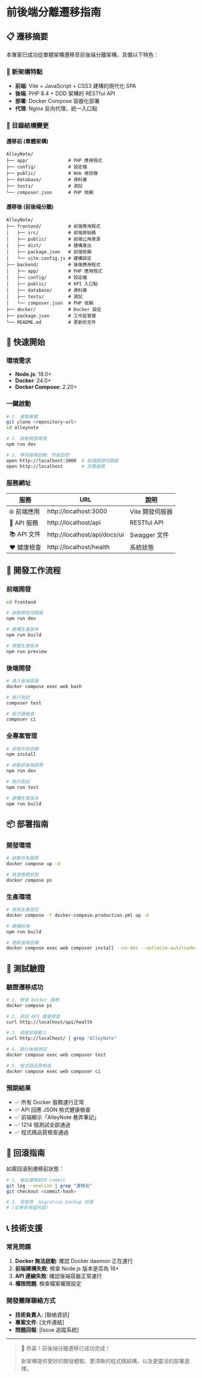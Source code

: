# 前後端分離遷移指南

## 📋 遷移摘要

本專案已成功從單體架構遷移至前後端分離架構，具備以下特色：

### 🎯 新架構特點
- **前端**: Vite + JavaScript + CSS3 建構的現代化 SPA
- **後端**: PHP 8.4 + DDD 架構的 RESTful API
- **部署**: Docker Compose 容器化部署
- **代理**: Nginx 反向代理，統一入口點

### 📂 目錄結構變更

#### 遷移前 (單體架構)
```
AlleyNote/
├── app/               # PHP 應用程式
├── config/            # 設定檔
├── public/            # Web 根目錄
├── database/          # 資料庫
├── tests/             # 測試
└── composer.json      # PHP 依賴
```

#### 遷移後 (前後端分離)
```
AlleyNote/
├── frontend/          # 前端應用程式
│   ├── src/           # 前端原始碼
│   ├── public/        # 前端公用資源
│   ├── dist/          # 建構產出
│   ├── package.json   # 前端依賴
│   └── vite.config.js # 建構設定
├── backend/           # 後端應用程式
│   ├── app/           # PHP 應用程式
│   ├── config/        # 設定檔
│   ├── public/        # API 入口點
│   ├── database/      # 資料庫
│   ├── tests/         # 測試
│   └── composer.json  # PHP 依賴
├── docker/            # Docker 設定
├── package.json       # 工作區管理
└── README.md          # 更新的文件
```

## 🚀 快速開始

### 環境需求
- **Node.js**: 18.0+
- **Docker**: 24.0+
- **Docker Compose**: 2.20+

### 一鍵啟動
```bash
# 1. 複製專案
git clone <repository-url>
cd alleynote

# 2. 啟動開發環境
npm run dev

# 3. 等待服務啟動，然後訪問
open http://localhost:3000  # 前端開發伺服器
open http://localhost       # 完整服務
```

### 服務網址
| 服務 | URL | 說明 |
|------|-----|------|
| 🌐 前端應用 | http://localhost:3000 | Vite 開發伺服器 |
| 🔌 API 服務 | http://localhost/api | RESTful API |
| 📚 API 文件 | http://localhost/api/docs/ui| Swagger 文件 |
| ❤️ 健康檢查 | http://localhost/health | 系統狀態 |

## 🔧 開發工作流程

### 前端開發
```bash
cd frontend

# 啟動開發伺服器
npm run dev

# 建構生產版本
npm run build

# 預覽生產版本
npm run preview
```

### 後端開發
```bash
# 進入後端容器
docker compose exec web bash

# 執行測試
composer test

# 程式碼檢查
composer ci
```

### 全專案管理
```bash
# 安裝所有依賴
npm install

# 啟動前後端服務
npm run dev

# 執行測試
npm run test

# 建構生產版本
npm run build
```

## 📦 部署指南

### 開發環境
```bash
# 啟動所有服務
docker compose up -d

# 檢查服務狀態
docker compose ps
```

### 生產環境
```bash
# 使用生產設定
docker compose -f docker-compose.production.yml up -d

# 建構前端
npm run build

# 更新後端依賴
docker compose exec web composer install --no-dev --optimize-autoloader
```

## 🧪 測試驗證

### 驗證遷移成功
```bash
# 1. 檢查 Docker 服務
docker compose ps

# 2. 測試 API 健康檢查
curl http://localhost/api/health

# 3. 檢查前端載入
curl http://localhost/ | grep "AlleyNote"

# 4. 執行後端測試
docker compose exec web composer test

# 5. 程式碼品質檢查
docker compose exec web composer ci
```

### 預期結果
- ✅ 所有 Docker 服務運行正常
- ✅ API 回應 JSON 格式健康檢查
- ✅ 前端顯示「AlleyNote 巷弄筆記」
- ✅ 1214 個測試全部通過
- ✅ 程式碼品質檢查通過

## 🔄 回滾指南

如需回滾到遷移前狀態：

```bash
# 1. 檢出遷移前的 commit
git log --oneline | grep "遷移前"
git checkout <commit-hash>

# 2. 或使用 _migration_backup 目錄
# (如果有保留的話)
```

## 📞 技術支援

### 常見問題
1. **Docker 無法啟動**: 確認 Docker daemon 正在運行
2. **前端建構失敗**: 檢查 Node.js 版本是否為 18+
3. **API 連線失敗**: 確認後端容器正常運行
4. **權限問題**: 檢查檔案權限設定

### 開發團隊聯絡方式
- **技術負責人**: [聯絡資訊]
- **專案文件**: [文件連結]
- **問題回報**: [Issue 追蹤系統]

---

> 🎉 恭喜！前後端分離遷移已成功完成！
>
> 新架構提供更好的開發體驗、更清晰的程式碼結構，以及更靈活的部署選擇。
